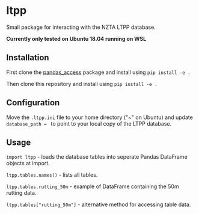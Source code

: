 # ltpp

Small package for interacting with the NZTA LTPP database.

**Currently only tested on Ubuntu 18.04 running on WSL**

## Installation

First clone the [pandas_access](https://github.com/johnbullnz/pandas_access) package and install using `pip install -e .`

Then clone this repository and install using `pip install -e .`


## Configuration

Move the `.ltpp.ini` file to your home directory ("~" on Ubuntu) and update `database_path = ` to point to your local copy of the LTPP database.

## Usage

`import ltpp` - loads the database tables into seperate Pandas DataFrame objects at import.

`ltpp.tables.names()` - lists all tables.

`ltpp.tables.rutting_50m` - example of DataFrame containing the 50m rutting data.

`ltpp.tables["rutting_50m"]` - alternative method for accessing table data.
